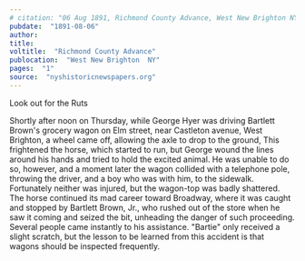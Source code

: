 ```yaml
---
# citation: "06 Aug 1891, Richmond County Advance, West New Brighton NY, p1, nyshistoricnewspapers.org."
pubdate:  "1891-08-06"
author: 
title: 
voltitle:  "Richmond County Advance"
publocation:  "West New Brighton  NY"
pages:  "1"
source:  "nyshistoricnewspapers.org"
---
```


Look out for the Ruts

Shortly after noon on Thursday, while George Hyer was driving Bartlett Brown's grocery wagon on Elm street, near Castleton avenue, West Brighton, a wheel came off, allowing the axle to drop to the ground, This frightened the horse, which started to run, but George wound the lines around his hands and tried to hold the excited animal. He was unable to do so, however, and a moment later the wagon collided with a telephone pole, throwing the driver, and a boy who was with him, to the sidewalk. Fortunately neither was injured, but the wagon-top was badly shattered. The horse continued its mad career toward Broadway, where it was caught and stopped by Bartlett Brown, Jr., who rushed out of the store when he saw it coming and seized the bit, unheading the danger of such proceeding. Several people came instantly to his assistance. "Bartie" only received a slight scratch, but the lesson to be learned from this accident is that wagons should be inspected frequently. 
